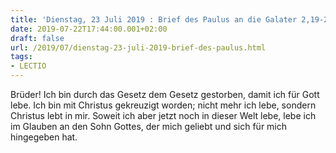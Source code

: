 ```yaml
---
title: 'Dienstag, 23 Juli 2019 : Brief des Paulus an die Galater 2,19-20.'
date: 2019-07-22T17:44:00.001+02:00
draft: false
url: /2019/07/dienstag-23-juli-2019-brief-des-paulus.html
tags: 
- LECTIO
---
```


Brüder! Ich bin durch das Gesetz dem Gesetz gestorben, damit ich für Gott lebe. Ich bin mit Christus gekreuzigt worden; nicht mehr ich lebe, sondern Christus lebt in mir. Soweit ich aber jetzt noch in dieser Welt lebe, lebe ich im Glauben an den Sohn Gottes, der mich geliebt und sich für mich hingegeben hat.